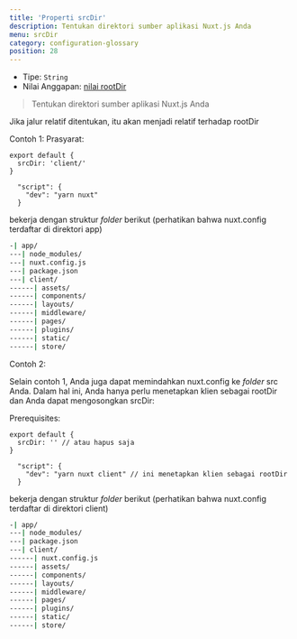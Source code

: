 ```yaml
---
title: 'Properti srcDir'
description: Tentukan direktori sumber aplikasi Nuxt.js Anda
menu: srcDir
category: configuration-glossary
position: 28
---
```


- Tipe: `String`
- Nilai Anggapan: [nilai rootDir](/docs/2.x/configuration-glossary/configuration-rootdir)

> Tentukan direktori sumber aplikasi Nuxt.js Anda

Jika jalur relatif ditentukan, itu akan menjadi relatif terhadap rootDir

Contoh 1: Prasyarat:

```js{}[nuxt.config.js]
export default {
  srcDir: 'client/'
}
```

```js{}[package.json]
  "script": {
    "dev": "yarn nuxt"
  }
```

bekerja dengan struktur _folder_ berikut (perhatikan bahwa nuxt.config terdaftar di direktori app)

```bash
-| app/
---| node_modules/
---| nuxt.config.js
---| package.json
---| client/
------| assets/
------| components/
------| layouts/
------| middleware/
------| pages/
------| plugins/
------| static/
------| store/
```

Contoh 2:

Selain contoh 1, Anda juga dapat memindahkan nuxt.config ke _folder_ src Anda. Dalam hal ini, Anda hanya perlu menetapkan klien sebagai rootDir dan Anda dapat mengosongkan srcDir:

Prerequisites:

```js{}[nuxt.config.js]
export default {
  srcDir: '' // atau hapus saja
}
```

```js{}[package.json]
  "script": {
    "dev": "yarn nuxt client" // ini menetapkan klien sebagai rootDir
  }
```

bekerja dengan struktur _folder_ berikut (perhatikan bahwa nuxt.config terdaftar di direktori client)

```bash
-| app/
---| node_modules/
---| package.json
---| client/
------| nuxt.config.js
------| assets/
------| components/
------| layouts/
------| middleware/
------| pages/
------| plugins/
------| static/
------| store/
```
